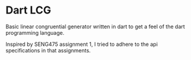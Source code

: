 # Dart LCG

Basic linear congruential generator written in dart to get a feel of the dart programming language.

Inspired by SENG475 assignment 1, I tried to adhere to the api specifications in that assignments. 